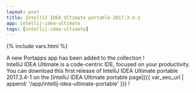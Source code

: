 ```yaml
---
layout: post
title: IntelliJ IDEA Ultimate portable 2017.3.4-1
app: intellij-idea-ultimate
tags: [intellij-idea-ultimate]
---
```

{% include vars.html %}

A new Portapps app has been added to the collection !<br />
IntelliJ IDEA Ultimate is a code-centric IDE, focused on your productivity.<br />
You can download this first release of IntelliJ IDEA Ultimate portable 2017.3.4-1 on the [IntelliJ IDEA Ultimate portable page]({{ var_seo_url | append: '/app/intellij-idea-ultimate-portable' }}) !